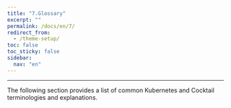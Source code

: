 ```yaml
---
title: "7.Glossary"
excerpt: ""
permalink: /docs/en/7/
redirect_from:
  - /theme-setup/
toc: false
toc_sticky: false
sidebar:
  nav: "en"
---
```



---

The following section provides a list of common Kubernetes and Cocktail terminologies and explanations.
